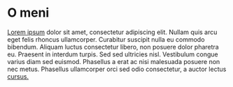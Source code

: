 # O meni

[Lorem ipsum](../index.md) dolor sit amet, consectetur adipiscing elit. Nullam quis arcu eget felis rhoncus ullamcorper. Curabitur suscipit nulla eu commodo bibendum. Aliquam luctus consectetur libero, non posuere dolor pharetra eu. Praesent in interdum turpis. Sed sed ultricies nisl. Vestibulum congue varius diam sed euismod. Phasellus a erat ac nisi malesuada posuere non nec metus. Phasellus ullamcorper orci sed odio consectetur, a auctor lectus [cursus.](https://www.unizd.hr)
